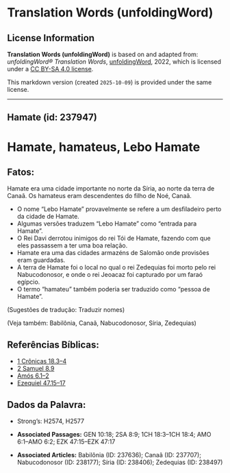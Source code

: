 # Translation Words (unfoldingWord)

## License Information

**Translation Words (unfoldingWord)** is based on and adapted from: _unfoldingWord® Translation Words_, [unfoldingWord](https://unfoldingword.org/utw), 2022, which is licensed under a [CC BY-SA 4.0 license](https://creativecommons.org/licenses/by-sa/4.0/legalcode.en).

This markdown version (created `2025-10-09`) is provided under the same license.



--------------------------------

## Hamate (id: 237947)

Hamate, hamateus, Lebo Hamate
=============================

Fatos:
------

Hamate era uma cidade importante no norte da Síria, ao norte da terra de Canaã. Os hamateus eram descendentes do filho de Noé, Canaã.

* O nome “Lebo Hamate” provavelmente se refere a um desfiladeiro perto da cidade de Hamate.
* Algumas versões traduzem “Lebo Hamate” como “entrada para Hamate”.
* O Rei Davi derrotou inimigos do rei Tói de Hamate, fazendo com que eles passassem a ter uma boa relação.
* Hamate era uma das cidades armazéns de Salomão onde provisões eram guardadas.
* A terra de Hamate foi o local no qual o rei Zedequias foi morto pelo rei Nabucodonosor, e onde o rei Jeoacaz foi capturado por um faraó egípcio.
* O termo “hamateu” também poderia ser traduzido como “pessoa de Hamate”.

(Sugestões de tradução: Traduzir nomes)

(Veja também: Babilônia, Canaã, Nabucodonosor, Síria, Zedequias)

Referências Bíblicas:
---------------------

* [1 Crônicas 18\.3–4](https://ref.ly/1Chr18:3-1Chr18:4)
* [2 Samuel 8\.9](https://ref.ly/2Sam8:9)
* [Amós 6\.1–2](https://ref.ly/Amos6:1-Amos6:2)
* [Ezequiel 47\.15–17](https://ref.ly/Ezek47:15-Ezek47:17)

Dados da Palavra:
-----------------

* Strong’s: H2574, H2577

* **Associated Passages:** GEN 10:18; 2SA 8:9; 1CH 18:3–1CH 18:4; AMO 6:1–AMO 6:2; EZK 47:15–EZK 47:17
* **Associated Articles:** Babilônia (ID: 237636); Canaã (ID: 237707); Nabucodonosor (ID: 238177); Síria (ID: 238406); Zedequias (ID: 238497)

